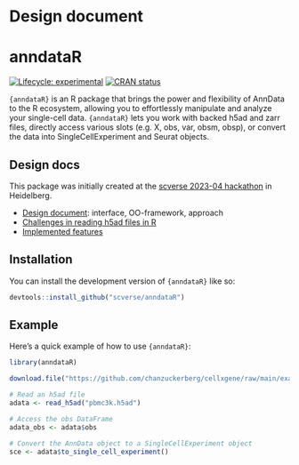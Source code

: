 # Design document

<!-- README.md is generated from README.qmd. Please edit that file -->

# anndataR

<!-- badges: start -->

[![Lifecycle:
experimental](https://img.shields.io/badge/lifecycle-experimental-orange.svg)](https://lifecycle.r-lib.org/articles/stages.html#experimental)
[![CRAN
status](https://www.r-pkg.org/badges/version/anndataR.png)](https://CRAN.R-project.org/package=anndataR)
<!-- badges: end -->

`{anndataR}` is an R package that brings the power and flexibility of
AnnData to the R ecosystem, allowing you to effortlessly manipulate and
analyze your single-cell data. `{anndataR}` lets you work with backed
h5ad and zarr files, directly access various slots (e.g. X, obs, var,
obsm, obsp), or convert the data into SingleCellExperiment and Seurat
objects.

## Design docs

This package was initially created at the [scverse 2023-04
hackathon](https://scverse.org/events/2023_04_hackathon/) in Heidelberg.

- [Design document](doc/design.md): interface, OO-framework, approach
- [Challenges in reading h5ad files in R](doc/challenges.md)
- [Implemented features](doc/features.md)

## Installation

You can install the development version of `{anndataR}` like so:

``` r
devtools::install_github("scverse/anndataR")
```

## Example

Here’s a quick example of how to use `{anndataR}`:

``` r
library(anndataR)

download.file("https://github.com/chanzuckerberg/cellxgene/raw/main/example-dataset/pbmc3k.h5ad", "pbmc3k.h5ad")

# Read an h5ad file
adata <- read_h5ad("pbmc3k.h5ad")

# Access the obs DataFrame
adata_obs <- adata$obs

# Convert the AnnData object to a SingleCellExperiment object
sce <- adata$to_single_cell_experiment()
```
